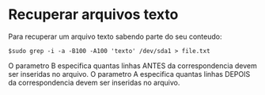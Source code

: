 # Recuperar arquivos texto

Para recuperar um arquivo texto sabendo parte do seu conteudo:

```
$sudo grep -i -a -B100 -A100 'texto' /dev/sda1 > file.txt
```
O parametro B especifica quantas linhas ANTES da correspondencia devem ser inseridas no arquivo.
O parametro A especifica quantas linhas DEPOIS da correspondencia devem ser inseridas no arquivo.
